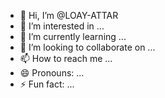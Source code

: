 - 👋 Hi, I’m @LOAY-ATTAR
- 👀 I’m interested in ...
- 🌱 I’m currently learning ...
- 💞️ I’m looking to collaborate on ...
- 📫 How to reach me ...
- 😄 Pronouns: ...
- ⚡ Fun fact: ...

<!---
LOAY-ATTAR/LOAY-ATTAR is a ✨ special ✨ repository because its `README.md` (this file) appears on your GitHub profile.
You can click the Preview link to take a look at your changes.
--->
